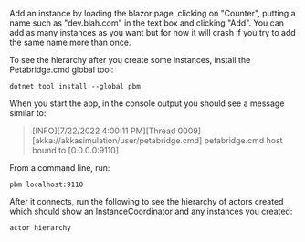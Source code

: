 Add an instance by loading the blazor page, clicking on "Counter", putting a name such as "dev.blah.com" in the text box and clicking "Add". You can add as many instances as you want but for now it will crash if you try to add the same name more than once.

To see the hierarchy after you create some instances, install the Petabridge.cmd global tool:

    dotnet tool install --global pbm

When you start the app, in the console output you should see a message similar to:
> [INFO][7/22/2022 4:00:11 PM][Thread 0009][akka://akkasimulation/user/petabridge.cmd] petabridge.cmd host bound to [0.0.0.0:9110]

From a command line, run:

    pbm localhost:9110

After it connects, run the following to see the hierarchy of actors created which should show an InstanceCoordinator and any instances you created:

    actor hierarchy